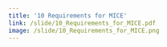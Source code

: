 ```yaml
---
title: '10 Requirements for MICE'
link: /slide/10_Requirements_for_MICE.pdf
image: /slide/10_Requirements_for_MICE.png
---
```


